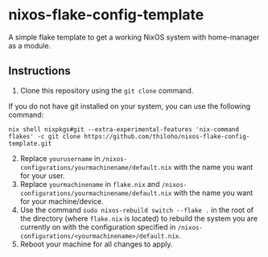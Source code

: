 # nixos-flake-config-template

A simple flake template to get a working NixOS system with home-manager as a module.

## Instructions

1. Clone this repository using the `git clone` command.

If you do not have git installed on your system, you can use the following command:
```
nix shell nixpkgs#git --extra-experimental-features 'nix-command flakes' -c git clone https://github.com/thiloho/nixos-flake-config-template.git
```
2. Replace `yourusername` in `/nixos-configurations/yourmachinename/default.nix` with the name you want for your user.
3. Replace `yourmachinename` in `flake.nix` and `/nixos-configurations/yourmachinename/default.nix` with the name you want for your machine/device.
4. Use the command `sudo nixos-rebuild switch --flake .` in the root of the directory (where `flake.nix` is located) to rebuild the system you are currently on with the configuration specified in `/nixos-configurations/<yourmachinename>/default.nix`.
5. Reboot your machine for all changes to apply.
